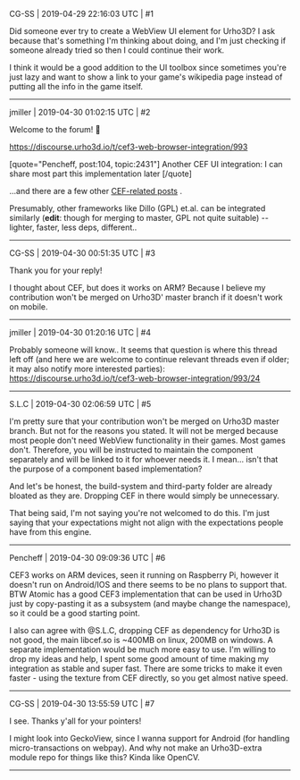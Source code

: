 CG-SS | 2019-04-29 22:16:03 UTC | #1

Did someone ever try to create a WebView UI element for Urho3D? I ask because that's something I'm thinking about doing, and I'm just checking if someone already tried so then I could continue their work.

I think it would be a good addition to the UI toolbox since sometimes you're just lazy and want to show a link to your game's wikipedia page instead of putting all the info in the game itself.

-------------------------

jmiller | 2019-04-30 01:02:15 UTC | #2

Welcome to the forum! :confetti_ball:

  https://discourse.urho3d.io/t/cef3-web-browser-integration/993

[quote="Pencheff, post:104, topic:2431"]
Another CEF UI integration:
I can share most part this implementation later
[/quote]

...and there are a few other [CEF-related posts](https://discourse.urho3d.io/search?q=CEF) .

Presumably, other frameworks like Dillo (GPL) et.al. can be integrated similarly (**edit**: though for merging to master, GPL not quite suitable) -- lighter, faster, less deps, different..

-------------------------

CG-SS | 2019-04-30 00:51:35 UTC | #3

Thank you for your reply!

I thought about CEF, but does it works on ARM? Because I believe my contribution won't be merged on Urho3D' master branch if it doesn't work on mobile.

-------------------------

jmiller | 2019-04-30 01:20:16 UTC | #4

Probably someone will know.. It seems that question is where this thread left off (and here we are welcome to continue relevant threads even if older; it may also notify more interested parties):
  https://discourse.urho3d.io/t/cef3-web-browser-integration/993/24

-------------------------

S.L.C | 2019-04-30 02:06:59 UTC | #5

I'm pretty sure that your contribution won't be merged on Urho3D master branch. But not for the reasons you stated. It will not be merged because most people don't need WebView functionality in their games. Most games don't. Therefore, you will be instructed to maintain the component separately and will be linked to it for whoever needs it. I mean... isn't that the purpose of a component based implementation?

And let's be honest, the build-system and third-party folder are already bloated as they are. Dropping CEF in there would simply be unnecessary.

That being said, I'm not saying you're not welcomed to do this. I'm just saying that your expectations might not align with the expectations people have from this engine.

-------------------------

Pencheff | 2019-04-30 09:09:36 UTC | #6

CEF3 works on ARM devices, seen it running on Raspberry Pi, however it doesn't run on Android/IOS and there seems to be no plans to support that. BTW Atomic has a good CEF3 implementation that can be used in Urho3D just by copy-pasting it as a subsystem (and maybe change the namespace), so it could be a good starting point. 

I also can agree with @S.L.C, dropping CEF as dependency for Urho3D is not good, the main libcef.so is ~400MB on linux, 200MB on windows. A separate implementation would be much more easy to use. I'm willing to drop my ideas and help, I spent some good amount of time making my integration as stable and super fast. There are some tricks to make it even faster - using the texture from CEF directly, so you get almost native speed.

-------------------------

CG-SS | 2019-04-30 13:55:59 UTC | #7

I see. Thanks y'all for your pointers! 

I might look into GeckoView, since I wanna support for Android (for handling micro-transactions on webpay). And why not make an Urho3D-extra module repo for things like this? Kinda like OpenCV.

-------------------------

